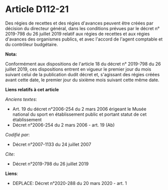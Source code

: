 # Article D112-21

Des régies de recettes et des régies d'avances peuvent être créées par décision du directeur général, dans les conditions
prévues par le décret n° 2019-798 du 26 juillet 2019 relatif aux régies de recettes et aux régies d'avances des organismes
publics, et avec l'accord de l'agent comptable et du contrôleur budgétaire.

**Nota:**

Conformément aux dispositions de l'article 18 du décret n° 2019-798 du 26 juillet 2019, ces dispositions entrent en vigueur
le premier jour du mois suivant celui de la publication dudit décret et, s'agissant des régies créées avant cette date, le
premier jour du sixième mois suivant cette même date.

**Liens relatifs à cet article**

_Anciens textes_:

  - Art. 19 du décret n°2006-254 du 2 mars 2006 érigeant le Musée national du sport en établissement public et portant statut de cet établissement
  - Décret n°2006-254 du 2 mars 2006 - art. 19 (Ab)

_Codifié par_:

  - Décret n°2007-1133 du 24 juillet 2007

_Cite_:

  - Décret n°2019-798 du 26 juillet 2019

**Liens**:

  - DEPLACE: Décret n°2020-288 du 20 mars 2020 - art. 1
